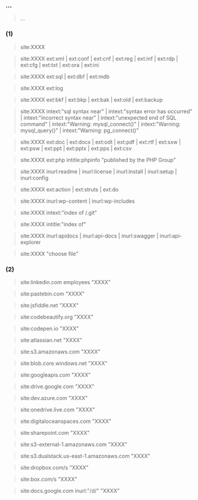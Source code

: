 ### ...

> ...

### (1)

> site:XXXX

> site:XXXX  ext:xml | ext:conf | ext:cnf | ext:reg | ext:inf | ext:rdp | ext:cfg | ext:txt | ext:ora | ext:ini

> site:XXXX  ext:sql | ext:dbf | ext:mdb

> site:XXXX  ext:log

> site:XXXX  ext:bkf | ext:bkp | ext:bak | ext:old | ext:backup

> site:XXXX  intext:"sql syntax near" | intext:"syntax error has occurred" | intext:"incorrect syntax near" | intext:"unexpected end of SQL command" | intext:"Warning: mysql_connect()" | intext:"Warning: mysql_query()" | intext:"Warning: pg_connect()"

> site:XXXX  ext:doc | ext:docx | ext:odt | ext:pdf | ext:rtf | ext:sxw | ext:psw | ext:ppt | ext:pptx | ext:pps | ext:csv

> site:XXXX  ext:php intitle:phpinfo "published by the PHP Group"

> site:XXXX  inurl:readme | inurl:license | inurl:install | inurl:setup | inurl:config

> site:XXXX  ext:action | ext:struts | ext:do

> site:XXXX  inurl:wp-content | inurl:wp-includes

> site:XXXX  intext:"index of /.git"

> site:XXXX  intitle:"index of"

> site:XXXX  inurl:apidocs | inurl:api-docs | inurl:swagger | inurl:api-explorer

> site:XXXX  "choose file"

### (2)

> site:linkedin.com employees "XXXX"

> site:pastebin.com "XXXX"

> site:jsfiddle.net "XXXX"

> site:codebeautify.org "XXXX"

> site:codepen.io "XXXX"

> site:atlassian.net "XXXX"

> site:s3.amazonaws.com "XXXX"

> site:blob.core.windows.net "XXXX"

> site:googleapis.com "XXXX"

> site:drive.google.com "XXXX"

> site:dev.azure.com "XXXX"

> site:onedrive.live.com "XXXX"

> site:digitaloceanspaces.com "XXXX"

> site:sharepoint.com "XXXX"

> site:s3-external-1.amazonaws.com "XXXX"

> site:s3.dualstack.us-east-1.amazonaws.com "XXXX"

> site:dropbox.com/s "XXXX"

> site:box.com/s "XXXX"

> site:docs.google.com inurl:"/d/" "XXXX"
